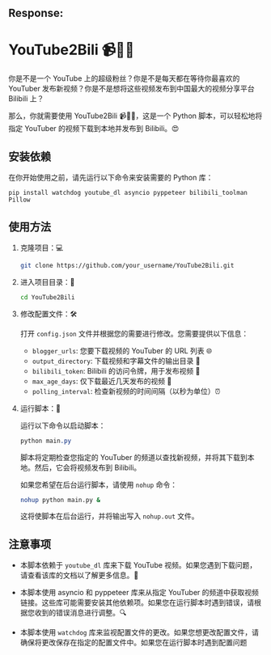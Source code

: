 ## Response:
# YouTube2Bili 📹🚀🚀

你是不是一个 YouTube 上的超级粉丝？你是不是每天都在等待你最喜欢的 YouTuber 发布新视频？你是不是想将这些视频发布到中国最大的视频分享平台 Bilibili 上？

那么，你就需要使用 YouTube2Bili 📹🚀🚀，这是一个 Python 脚本，可以轻松地将指定 YouTuber 的视频下载到本地并发布到 Bilibili。😍

## 安装依赖

在你开始使用之前，请先运行以下命令来安装需要的 Python 库：

```
pip install watchdog youtube_dl asyncio pyppeteer bilibili_toolman Pillow
```

## 使用方法

1. 克隆项目：💻

   ```bash
   git clone https://github.com/your_username/YouTube2Bili.git
   ```

2. 进入项目目录：📂

   ```bash
   cd YouTube2Bili
   ```

3. 修改配置文件：🛠️

   打开 `config.json` 文件并根据您的需要进行修改。您需要提供以下信息：

   * `blogger_urls`: 您要下载视频的 YouTuber 的 URL 列表 🌐
   * `output_directory`: 下载视频和字幕文件的输出目录 📂
   * `bilibili_token`: Bilibili 的访问令牌，用于发布视频 🚀
   * `max_age_days`: 仅下载最近几天发布的视频 📅
   * `polling_interval`: 检查新视频的时间间隔（以秒为单位）⏰

4. 运行脚本：🚀

   运行以下命令以启动脚本：

   ```css
   python main.py
   ```

   脚本将定期检查您指定的 YouTuber 的频道以查找新视频，并将其下载到本地。然后，它会将视频发布到 Bilibili。

   如果您希望在后台运行脚本，请使用 `nohup` 命令：

   ```bash
   nohup python main.py &
   ```

   这将使脚本在后台运行，并将输出写入 `nohup.out` 文件。

## 注意事项

* 本脚本依赖于 `youtube_dl` 库来下载 YouTube 视频。如果您遇到下载问题，请查看该库的文档以了解更多信息。📖

* 本脚本使用 asyncio 和 pyppeteer 库来从指定 YouTuber 的频道中获取视频链接。这些库可能需要安装其他依赖项。如果您在运行脚本时遇到错误，请根据您收到的错误消息进行调整。🔍

* 本脚本使用 `watchdog` 库来监视配置文件的更改。如果您想更改配置文件，请确保将更改保存在指定的配置文件中。如果您在运行脚本时遇到配置问题

